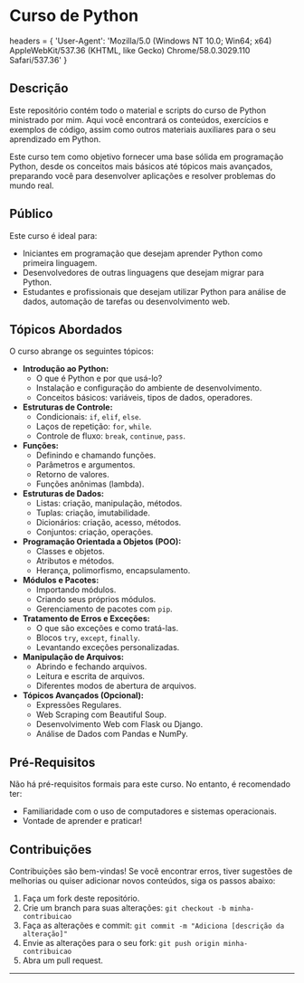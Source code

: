 # Curso de Python

headers = {
    'User-Agent': 'Mozilla/5.0 (Windows NT 10.0; Win64; x64) AppleWebKit/537.36 (KHTML, like Gecko) Chrome/58.0.3029.110 Safari/537.36'
}

## Descrição

Este repositório contém todo o material e scripts do curso de Python ministrado por mim. Aqui você encontrará os conteúdos, exercícios e exemplos de código, assim como outros materiais auxiliares para o seu aprendizado em Python.

Este curso tem como objetivo fornecer uma base sólida em programação Python, desde os conceitos mais básicos até tópicos mais avançados, preparando você para desenvolver aplicações e resolver problemas do mundo real.

## Público

Este curso é ideal para:

*   Iniciantes em programação que desejam aprender Python como primeira linguagem.
*   Desenvolvedores de outras linguagens que desejam migrar para Python.
*   Estudantes e profissionais que desejam utilizar Python para análise de dados, automação de tarefas ou desenvolvimento web.

## Tópicos Abordados

O curso abrange os seguintes tópicos:

*   **Introdução ao Python:**
    *   O que é Python e por que usá-lo?
    *   Instalação e configuração do ambiente de desenvolvimento.
    *   Conceitos básicos: variáveis, tipos de dados, operadores.
*   **Estruturas de Controle:**
    *   Condicionais: `if`, `elif`, `else`.
    *   Laços de repetição: `for`, `while`.
    *   Controle de fluxo: `break`, `continue`, `pass`.
*   **Funções:**
    *   Definindo e chamando funções.
    *   Parâmetros e argumentos.
    *   Retorno de valores.
    *   Funções anônimas (lambda).
*   **Estruturas de Dados:**
    *   Listas: criação, manipulação, métodos.
    *   Tuplas: criação, imutabilidade.
    *   Dicionários: criação, acesso, métodos.
    *   Conjuntos: criação, operações.
*   **Programação Orientada a Objetos (POO):**
    *   Classes e objetos.
    *   Atributos e métodos.
    *   Herança, polimorfismo, encapsulamento.
*   **Módulos e Pacotes:**
    *   Importando módulos.
    *   Criando seus próprios módulos.
    *   Gerenciamento de pacotes com `pip`.
*   **Tratamento de Erros e Exceções:**
    *   O que são exceções e como tratá-las.
    *   Blocos `try`, `except`, `finally`.
    *   Levantando exceções personalizadas.
*   **Manipulação de Arquivos:**
    *   Abrindo e fechando arquivos.
    *   Leitura e escrita de arquivos.
    *   Diferentes modos de abertura de arquivos.
*   **Tópicos Avançados (Opcional):**
    *   Expressões Regulares.
    *   Web Scraping com Beautiful Soup.
    *   Desenvolvimento Web com Flask ou Django.
    *   Análise de Dados com Pandas e NumPy.

## Pré-Requisitos

Não há pré-requisitos formais para este curso. No entanto, é recomendado ter:

*   Familiaridade com o uso de computadores e sistemas operacionais.
*   Vontade de aprender e praticar!

## Contribuições

Contribuições são bem-vindas! Se você encontrar erros, tiver sugestões de melhorias ou quiser adicionar novos conteúdos, siga os passos abaixo:

1.  Faça um fork deste repositório.
2.  Crie um branch para suas alterações: `git checkout -b minha-contribuicao`
3.  Faça as alterações e commit: `git commit -m "Adiciona [descrição da alteração]"`
4.  Envie as alterações para o seu fork: `git push origin minha-contribuicao`
5.  Abra um pull request.

---
